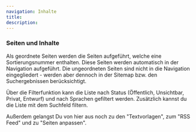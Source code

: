 ```yaml
---
navigation: Inhalte
title: 
description:
---
```


### Seiten und Inhalte ###

Als geordnete Seiten werden die Seiten aufgeführt, welche eine Sortierungsnummer enthalten. Diese Seiten werden automatisch in der Navigation aufgeführt. Die ungeordneten Seiten sind nicht in die Navigation eingegliedert - werden aber dennoch in der Sitemap bzw. den Suchergebnissen berücksichtigt.

Über die Filterfunktion kann die Liste nach Status (Öffentlich, Unsichtbar, Privat, Entwurf) und nach Sprachen gefiltert werden. Zusätzlich kannst du die Liste mit dem Suchfeld filtern.

Außerdem gelangst Du von hier aus noch zu den "Textvorlagen", zum "RSS Feed" und zu "Seiten anpassen".